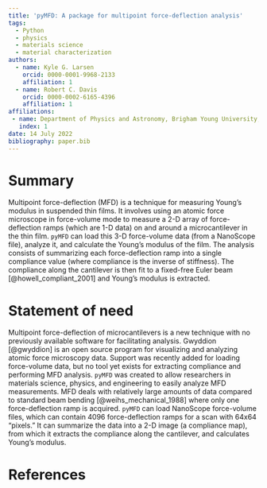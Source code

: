 ```yaml
---
title: 'pyMFD: A package for multipoint force-deflection analysis'
tags:
  - Python
  - physics
  - materials science
  - material characterization
authors:
  - name: Kyle G. Larsen
    orcid: 0000-0001-9968-2133
    affiliation: 1 
  - name: Robert C. Davis
    orcid: 0000-0002-6165-4396
    affiliation: 1
affiliations:
 - name: Department of Physics and Astronomy, Brigham Young University, Provo, UT, USA
   index: 1
date: 14 July 2022
bibliography: paper.bib
---
```


# Summary

Multipoint force-deflection (MFD) is a technique for measuring Young’s modulus in suspended thin films. It involves using an atomic force microscope in force-volume mode to measure a 2-D array of force-deflection ramps (which are 1-D data) on and around a microcantilever in the thin film. `pyMFD` can load this 3-D force-volume data (from a NanoScope file), analyze it, and calculate the Young’s modulus of the film. The analysis consists of summarizing each force-deflection ramp into a single compliance value (where compliance is the inverse of stiffness). The compliance along the cantilever is then fit to a fixed-free Euler beam [@howell_compliant_2001] and Young’s modulus is extracted.

# Statement of need

Multipoint force-deflection of microcantilevers is a new technique with no previously available software for facilitating analysis. Gwyddion [@gwyddion] is an open source program for visualizing and analyzing atomic force microscopy data. Support was recently added for loading force-volume data, but no tool yet exists for extracting compliance and performing MFD analysis. `pyMFD` was created to allow researchers in materials science, physics, and engineering to easily analyze MFD measurements. MFD deals with relatively large amounts of data compared to standard beam bending [@weihs_mechanical_1988] where only one force-deflection ramp is acquired. `pyMFD` can load NanoScope force-volume files, which can contain 4096 force-deflection ramps for a scan with 64x64 “pixels.” It can summarize the data into a 2-D image (a compliance map), from which it extracts the compliance along the cantilever, and calculates Young’s modulus.

# References